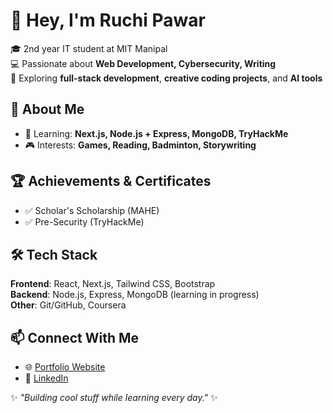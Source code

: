 # 👋 Hey, I'm Ruchi Pawar  

🎓 2nd year IT student at MIT Manipal  
💻 Passionate about **Web Development, Cybersecurity, Writing**  
🚀 Exploring **full-stack development**, **creative coding projects**, and **AI tools**  


## 🌟 About Me    
- 🌱 Learning: **Next.js, Node.js + Express, MongoDB, TryHackMe**  
- 🎮 Interests: **Games, Reading, Badminton, Storywriting**    


## 🏆 Achievements & Certificates  
- ✅ Scholar's Scholarship (MAHE)  
- ✅ Pre-Security (TryHackMe)
  

## 🛠️ Tech Stack  
**Frontend**: React, Next.js, Tailwind CSS, Bootstrap  
**Backend**: Node.js, Express, MongoDB (learning in progress) <br>
**Other**: Git/GitHub, Coursera


## 📫 Connect With Me  
- 🌐 [Portfolio Website](https://www.linkedin.com/in/ruchi-pawar-636926309/)  
- 💼 [LinkedIn](https://github.com/halloween-bit16)  


✨ *"Building cool stuff while learning every day."* ✨
